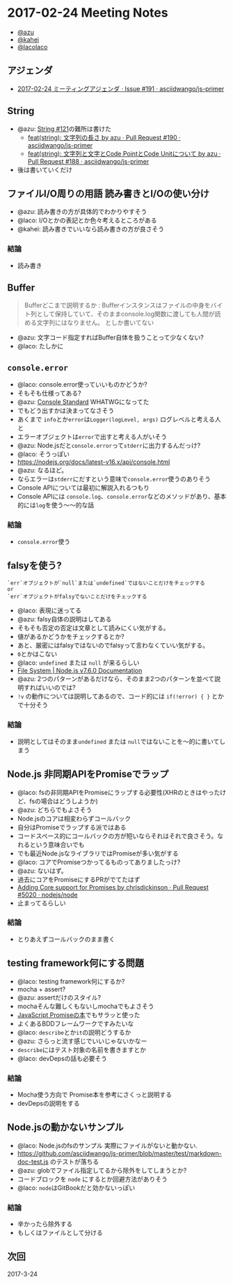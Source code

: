 # 2017-02-24 Meeting Notes
             
- [@azu](https://github.com/azu)
- [@kahei](https://github.com/kahei)
- [@lacolaco](https://github.com/lacolaco)
             
## アジェンダ

- [2017-02-24 ミーティングアジェンダ · Issue #191 · asciidwango/js-primer](https://github.com/asciidwango/js-primer/issues/191 "2017-02-24 ミーティングアジェンダ · Issue #191 · asciidwango/js-primer")

## String

- @azu: [String #121](https://github.com/asciidwango/js-primer/issues/121 "String #121")の難所は書けた
    - [feat(string): 文字列の長さ by azu · Pull Request #190 · asciidwango/js-primer](https://github.com/asciidwango/js-primer/pull/190)
    - [feat(string): 文字列と文字とCode PointとCode Unitについて by azu · Pull Request #188 · asciidwango/js-primer](https://github.com/asciidwango/js-primer/pull/188)
- 後は書いていくだけ

## ファイルI/O周りの用語 読み書きとI/Oの使い分け

- @azu: 読み書きの方が具体的でわかりやすそう
- @laco: I/Oとかの表記とか色々考えるところがある
- @kahei: 読み書きでいいなら読み書きの方が良さそう

### 結論

- 読み書き

## Buffer

> Bufferどこまで説明するか : Bufferインスタンスはファイルの中身をバイト列として保持していて、そのままconsole.log関数に渡しても人間が読める文字列にはなりません。 としか書いてない

- @azu: 文字コード指定すればBuffer自体を扱うことって少なくない?
- @laco: たしかに

## `console.error`

- @laco: console.error使っていいものかどうか?
- そもそも仕様ってある?
- @azu: [Console Standard](https://console.spec.whatwg.org/ "Console Standard") WHATWGになってた
- でもどう出すかは決まってなさそう
- あくまで `info`とか`error`は`Logger(logLevel, args)` ログレベルと考える人と
- エラーオブジェクトは`error`で出すと考える人がいそう
- @azu: Node.jsだと`console.error`って`stderr`に出力するんだっけ?
- @laco: そうっぽい
- https://nodejs.org/docs/latest-v16.x/api/console.html
- @azu: なるほど。
- ならエラーは`stderr`にだすという意味で`console.error`使うのありそう
- Console APIについては最初に解説入れるつもり
- Console APIには `console.log`、`console.error`などのメソッドがあり、基本的には`log`を使う〜〜的な話

### 結論

- `console.error`使う

## falsyを使う?

```
`err`オブジェクトが`null`または`undefined`ではないことだけをチェックする
or 
`err`オブジェクトがfalsyでないことだけをチェックする
```

- @laco: 表現に迷ってる
- @azu: falsy自体の説明はしてある
- そもそも否定の否定は文章として読みにくい気がする。
- 値があるかどうかをチェックするとか?
- あと、厳密にはfalsyではないのでfalsyって言わなくていい気がする。
- `0`とかはこない
- @laco: `undefined` または `null` が来るらしい
- [File System | Node.js v7.6.0 Documentation](https://nodejs.org/api/fs.html "File System | Node.js v7.6.0 Documentation")
- @azu: 2つのパターンがあるだけなら、そのまま2つのパターンを並べて説明すればいいのでは?
- `!v` の動作については説明してあるので、コード的には `if(!error) { }` とかで十分そう

### 結論

- 説明としてはそのまま`undefined` または `null`ではないことを〜的に書いてしまう

## Node.js 非同期APIをPromiseでラップ

- @laco: fsの非同期APIをPromiseにラップする必要性(XHRのときはやったけど、fsの場合はどうしようか) 
- @azu: どちらでもよさそう
- Node.jsのコアは相変わらずコールバック
- 自分はPromiseでラップする派ではある
- コードスペース的にコールバックの方が短いならそれはそれで良さそう。なれるという意味合いでも
- でも最近Node.jsなライブラリではPromiseが多い気がする
- @laco: コアでPromiseつかってるものってありましたっけ?
- @azu: ないはず。
- 過去にコアをPromiseにするPRがでてたはず
- [Adding Core support for Promises by chrisdickinson · Pull Request #5020 · nodejs/node](https://github.com/nodejs/node/pull/5020 "Adding Core support for Promises by chrisdickinson · Pull Request #5020 · nodejs/node")
- 止まってるらしい

### 結論

- とりあえずコールバックのまま書く

## testing framework何にする問題

- @laco: testing framework何にするか?
- mocha + assert?
- @azu: assertだけのスタイル?
- mochaそんな難しくもないしmochaでもよさそう
- [JavaScript Promiseの本](http://azu.github.io/promises-book/#chapter3-promise-testing "JavaScript Promiseの本")でもサラッと使った
- よくあるBDDフレームワークですみたいな
- @laco: `describe`とか`it`の説明どうするか
- @azu: さらっと流す感じでいいじゃないかなー
- `describe`にはテスト対象の名前を書きますとか
- @laco: devDepsの話も必要そう

### 結論

- Mocha使う方向で Promise本を参考にさくっと説明する
- devDepsの説明をする

## Node.jsの動かないサンプル

- @laco: Node.jsのfsのサンプル 実際にファイルがないと動かない.
- https://github.com/asciidwango/js-primer/blob/master/test/markdown-doc-test.js のテストが落ちる
- @azu: globでファイル指定してるから除外をしてしまうとか?
- コードブロックを `node` にするとか回避方法がありそう
- @laco: `node`はGitBookだと効かないっぽい

### 結論

- 辛かったら除外する
- もしくはファイルとして分ける

## 次回

2017-3-24
